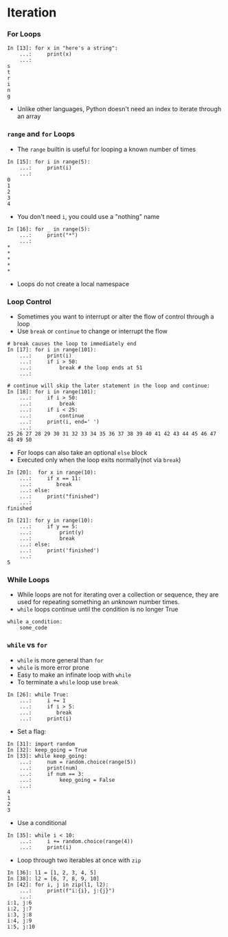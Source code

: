 # Iteration

### For Loops
```python3
In [13]: for x in "here's a string":
    ...:     print(x)
    ...:
s
t
r
i
n
g
```
* Unlike other languages, Python doesn't need an index to iterate through an array

### `range` and `for` Loops
* The `range` builtin is useful for looping a known number of times
```python3
In [15]: for i in range(5):
    ...:     print(i)
    ...:
0
1
2
3
4
```
* You don't need `i`, you could use a "nothing" name
```python3
In [16]: for _ in range(5):
    ...:     print("*")
    ...:
*
*
*
*
*
```
* Loops do not create a local namespace

### Loop Control
* Sometimes you want to interrupt or alter the flow of control through a loop
* Use `break` or `continue` to change or interrupt the flow
```python3
# break causes the loop to immediately end
In [17]: for i in range(101):
    ...:     print(i)
    ...:     if i > 50:
    ...:         break # the loop ends at 51
    ...:
```
```python3
# continue will skip the later statement in the loop and continue:
In [18]: for i in range(101):
    ...:     if i > 50:
    ...:         break
    ...:     if i < 25:
    ...:         continue
    ...:     print(i, end=' ')
    ...:
25 26 27 28 29 30 31 32 33 34 35 36 37 38 39 40 41 42 43 44 45 46 47 48 49 50
```
* For loops can also take an optional `else` block
* Executed only when the loop exits normally(not via `break`)
```python3
In [20]:  for x in range(10):
    ...:     if x == 11:
    ...:        break
    ...: else:
    ...:     print("finished")
    ...:
finished

In [21]: for y in range(10):
    ...:     if y == 5:
    ...:         print(y)
    ...:         break
    ...: else:
    ...:     print('finished')
    ...:
5
```

### While Loops
* While loops are not for iterating over a collection or sequence, they are used for repeating something an _unknown_ number times.
* `while` loops continue until the condition is no longer True
```python3
while a_condition:
	some_code
```

### `while` vs `for`
* `while` is more general than `for`
* `while` is more error prone
* Easy to make an infinate loop with `while`
* To terminate a `while` loop use `break`
```python3
In [26]: while True:
    ...:     i += 1
    ...:     if i > 5:
    ...:     	break
    ...:     print(i)
```
* Set a flag:
```python3
In [31]: import random
In [32]: keep_going = True
In [33]: while keep_going:
    ...:     num = random.choice(range(5))
    ...:     print(num)
    ...:     if num == 3:
    ...:         keep_going = False
    ...:
4
1
2
3
```
* Use a conditional
```python3
In [35]: while i < 10:
    ...:     i += random.choice(range(4))
    ...:     print(i)
```
* Loop through two iterables at once with `zip`
```python3
In [36]: l1 = [1, 2, 3, 4, 5]
In [38]: l2 = [6, 7, 8, 9, 10]
In [42]: for i, j in zip(l1, l2):
    ...:     print(f"i:{i}, j:{j}")
    ...:
i:1, j:6
i:2, j:7
i:3, j:8
i:4, j:9
i:5, j:10
```

